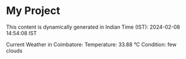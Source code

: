 # My Project

This content is dynamically generated in Indian Time (IST): 2024-02-08 14:54:08 IST


Current Weather in Coimbatore:
Temperature: 33.88 °C
Condition: few clouds
